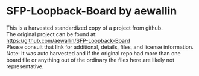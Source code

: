 
# SFP-Loopback-Board by aewallin  
This is a harvested standardized copy of a project from github.  
The original project can be found at:  
https://github.com/aewallin/SFP-Loopback-Board  
Please consult that link for additional, details, files, and license information.  
Note: It was auto harvested and if the original repo had more than one board file or anything out of the ordinary the files here are likely not representative.  
    